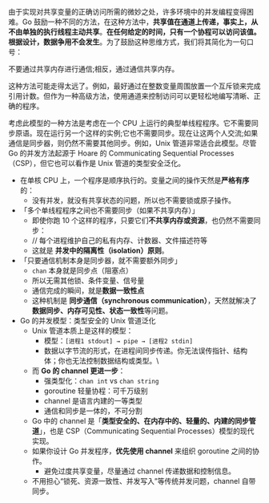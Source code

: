 由于实现对共享变量的正确访问所需的微妙之处，许多环境中的并发编程变得困难。Go 鼓励一种不同的方法，在这种方法中，**共享值在通道上传递，事实上，从不由单独的执行线程主动共享**。**在任何给定的时间，只有一个协程可以访问该值。根据设计，数据争用不会发生**。为了鼓励这种思维方式，我们将其简化为一句口号：

不要通过共享内存进行通信;相反，通过通信共享内存。

这种方法可能走得太远了。例如，最好通过在整数变量周围放置一个互斥锁来完成引用计数。但作为一种高级方法，使用通道来控制访问可以更轻松地编写清晰、正确的程序。

考虑此模型的一种方法是考虑在一个 CPU 上运行的典型单线程程序。它不需要同步原语。现在运行另一个这样的实例;它也不需要同步。现在让这两个人交流;如果通信是同步器，则仍然不需要其他同步。例如，Unix 管道非常适合此模型。尽管 Go 的并发方法起源于 Hoare 的 Communicating Sequential Processes （CSP），但它也可以看作是 Unix 管道的类型安全泛化。

- 在单核 CPU 上，一个程序是顺序执行的。变量之间的操作天然是**严格有序**的：
	- 没有并发，就没有共享状态的问题，所以也不需要锁或原子操作。
- 「多个单线程程序之间也不需要同步（如果不共享内存）」
	- 即使你跑 10 个这样的程序，只要它们**不共享内存或资源**，也仍然不需要同步：
	- // 每个进程维护自己的私有内存、计数器、文件描述符等
	- 这就是 **并发中的隔离性（isolation）原则**。
- 「只要通信机制本身是同步器，就不需要额外同步」
	- `chan` 本身就是同步点（阻塞点）
	- 所以无需其他锁、条件变量、信号量
	- 通信完成的瞬间，就是**数据一致性点**
	- 这种机制是 **同步通信（synchronous communication）**，天然就解决了**数据同步、内存可见性、状态一致性**等问题。
- Go 的并发模型：类型安全的 Unix 管道泛化
	- Unix 管道本质上是这样的模型：
		- 模型：`[进程1 stdout] → pipe → [进程2 stdin]`
		- 数据以字节流的形式，在进程间同步传递。你无法误传指针、结构体；你也无法控制数据结构或类型。\
	- 而 **Go 的 channel 更进一步**：
		- 强类型化：`chan int` vs `chan string`
		- goroutine 轻量协程：可千万级别
		- channel 是语言内建的一等类型
		- 通信和同步是一体的，不可分割
	- Go 中的 channel 是「**类型安全的、在内存中的、轻量的、内建的同步管道**」，也是 CSP（Communicating Sequential Processes）模型的现代实现。
	- 如果你设计 Go 并发程序，**优先使用 channel** 来组织 goroutine 之间的协作。
		- 避免过度共享变量，尽量通过 channel 传递数据和控制信息。
	- 不用担心“锁死、资源一致性、并发写入”等传统并发问题，channel 自带同步。